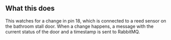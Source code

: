 ## What this does

This watches for a change in pin 18, which is connected to a reed sensor on the bathroom stall door. When a change happens, a message with the current status of the door and a timestamp is sent to RabbitMQ.
